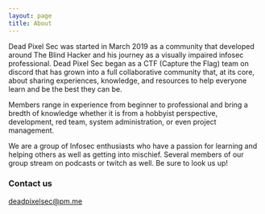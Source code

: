 ```yaml
---
layout: page
title: About
---
```


Dead Pixel Sec was started in March 2019 as a community that developed around The Blind Hacker and his journey as a visually impaired infosec professional. Dead Pixel Sec began as a CTF (Capture the Flag) team on discord that has grown into a full collaborative community that, at its core, about sharing experiences, knowledge, and resources to help everyone learn and be the best they can be. 

Members range in experience from beginner to professional and bring a bredth of knowledge whether it is from a hobbyist perspective, development, red team, system administration, or even project management.

We are a group of Infosec enthusiasts who have a passion for learning and helping others as well as getting into mischief.  Several members of our group stream on podcasts or twitch as well.  Be sure to look us up!

### Contact us

[deadpixelsec@pm.me](mailto:deadpixelsec@pm.me)
